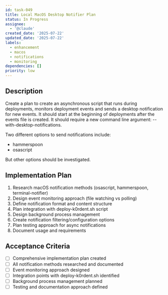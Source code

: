 ```yaml
---
id: task-049
title: Local MacOS Desktop Notifier Plan
status: In Progress
assignee:
  - '@claude'
created_date: '2025-07-22'
updated_date: '2025-07-22'
labels:
  - enhancement
  - macos
  - notifications
  - monitoring
dependencies: []
priority: low
---
```


## Description

Create a plan to create an asynchronous script that runs during deployments, monitors deployment events and sends a desktop notification for new events.  It should start at the beginning of deployments after the events file is created.  It should require a new command line argument: --with-desktop-notifications.

Two different options to send notifications include:

- hammerspoon
- osascript

But other options should be investigated.

## Implementation Plan

1. Research macOS notification methods (osascript, hammerspoon, terminal-notifier)
2. Design event monitoring approach (file watching vs polling)
3. Define notification format and content structure
4. Plan integration with deploy-k0rdent.sh script
5. Design background process management
6. Create notification filtering/configuration options
7. Plan testing approach for async notifications
8. Document usage and requirements

## Acceptance Criteria

- [ ] Comprehensive implementation plan created
- [ ] All notification methods researched and documented
- [ ] Event monitoring approach designed
- [ ] Integration points with deploy-k0rdent.sh identified
- [ ] Background process management planned
- [ ] Testing and documentation approach defined
